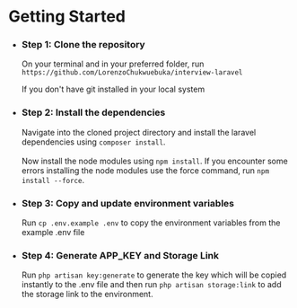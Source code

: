  # Getting Started

-   ### Step 1: Clone the repository <br>

    On your terminal and in your preferred folder, run `https://github.com/LorenzoChukwuebuka/interview-laravel`

    If you don't have git installed in your local system 

    
-   ### Step 2: Install the dependencies <br>

    Navigate into the cloned project directory and install the laravel dependencies using `composer install`. <br> <br>
    Now install the node modules using `npm install`. If you encounter some errors installing the node modules use the force command, run `npm install --force`.

-   ### Step 3: Copy and update environment variables <br>

    Run `cp .env.example .env` to copy the environment variables from the example .env file

-   ### Step 4: Generate APP_KEY and Storage Link <br>

    Run `php artisan key:generate` to generate the key which will be copied instantly to the .env file and then run `php artisan storage:link` to add the storage link to the environment.

